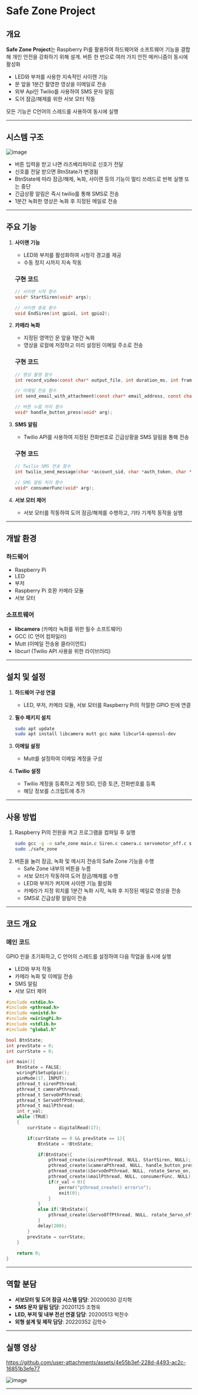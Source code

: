# Safe Zone Project

## 개요
**Safe Zone Project**는 Raspberry Pi를 활용하여 하드웨어와 소프트웨어 기능을 결합해 개인 안전을 강화하기 위해 설계. 버튼 한 번으로 여러 가지 안전 메커니즘이 동시에 활성화

- LED와 부저를 사용한 지속적인 사이렌 기능
- 문 앞을 1분간 촬영한 영상을 이메일로 전송
- 외부 Api인 Twilio를 사용하여 SMS 문자 알림
- 도어 잠금/해제를 위한 서보 모터 작동

모든 기능은 C언어의 스레드를 사용하여 동시에 실행

---

## 시스템 구조

![image](https://github.com/user-attachments/assets/25549646-9d84-4763-bd5a-cc3e7f83f7e9)
- 버튼 입력을 받고 나면 라즈베리파이로 신호가 전달
- 신호를 전달 받으면 BtnState가 변경됨
- BtnState에 따라 잠금/해제, 녹화, 사이렌 등의 기능이 멀티 쓰레드로 반복 실행 또는 중단
- 긴급상황 알림은 즉시 twilio를 통해 SMS로 전송
- 1분간 녹화한 영상은 녹화 후 지정된 메일로 전송

---

## 주요 기능

1. **사이렌 기능**
   - LED와 부저를 활성화하여 시청각 경고를 제공
   - 수동 정지 시까지 지속 작동

   ### 구현 코드
   ```c
   // 사이렌 시작 함수
   void* StartSiren(void* args);

   // 사이렌 종료 함수
   void EndSiren(int gpio1, int gpio2);
   ```

2. **카메라 녹화**
   - 지정된 영역인 문 앞을 1분간 녹화
   - 영상을 로컬에 저장하고 미리 설정된 이메일 주소로 전송

   ### 구현 코드
   ```c
   // 영상 촬영 함수
   int record_video(const char* output_file, int duration_ms, int framerate, int width, int height);

   // 이메일 전송 함수
   int send_email_with_attachment(const char* email_address, const char* subject, const char* body, const char* attachment_path);

   // 버튼 누름 처리 함수
   void* handle_button_press(void* arg);
   ```

3. **SMS 알림**
   - Twilio API를 사용하여 지정된 전화번호로 긴급상황을 SMS 알림을 통해 전송

   ### 구현 코드
   ```c
   // Twilio SMS 전송 함수
   int twilio_send_message(char *account_sid, char *auth_token, char *message, char *from_number, char *to_number, char *picture_url, bool verbose);

   // SMS 알림 처리 함수
   void* consumerFunc(void* arg);
   ```

4. **서보 모터 제어**
   - 서보 모터를 작동하여 도어 잠금/해제를 수행하고, 기타 기계적 동작을 실행

---

## 개발 환경

### 하드웨어
- Raspberry Pi
- LED
- 부저
- Raspberry Pi 호환 카메라 모듈
- 서보 모터

### 소프트웨어
- **libcamera** (카메라 녹화를 위한 필수 소프트웨어)
- GCC (C 언어 컴파일러)
- Mutt (이메일 전송용 클라이언트)
- libcurl (Twilio API 사용을 위한 라이브러리)

---

## 설치 및 설정

1. **하드웨어 구성 연결**
   - LED, 부저, 카메라 모듈, 서보 모터를 Raspberry Pi의 적절한 GPIO 핀에 연결

2. **필수 패키지 설치**
   ```bash
   sudo apt update
   sudo apt install libcamera mutt gcc make libcurl4-openssl-dev
   ```

3. **이메일 설정**
   - Mutt를 설정하여 이메일 계정을 구성

4. **Twilio 설정**
   - Twilio 계정을 등록하고 계정 SID, 인증 토큰, 전화번호를 등록
   - 해당 정보를 스크립트에 추가

---

## 사용 방법

1. Raspberry Pi의 전원을 켜고 프로그램을 컴파일 후 실행
   ```bash
   sudo gcc -g -o safe_zone main.c Siren.c camera.c servomotor_off.c servomotor_on.c thread.c twilio.c -lpthread -lcurl -lm
   sudo ./safe_zone
   ```
2. 버튼을 눌러 잠금, 녹화 및 메시지 전송의 Safe Zone 기능을 수행
   - Safe Zone 내부의 버튼을 누름
   - 서보 모터가 작동하여 도어 잠금/해제를 수행
   - LED와 부저가 켜지며 사이렌 기능 활성화
   - 카메라가 지정 위치를 1분간 녹화 시작, 녹화 후 지정된 메일로 영상을 전송
   - SMS로 긴급상황 알림이 전송

---

## 코드 개요

### 메인 코드
GPIO 핀을 초기화하고, C 언어의 스레드를 설정하여 다음 작업을 동시에 실행

- LED와 부저 작동
- 카메라 녹화 및 이메일 전송
- SMS 알림
- 서보 모터 제어

```c
#include <stdio.h>
#include <pthread.h>
#include <unistd.h>
#include <wiringPi.h>
#include <stdlib.h>
#include "global.h"

bool BtnState;
int prevState = 0;
int currState = 0;

int main(){
    BtnState = FALSE;
    wiringPiSetupGpio();
    pinMode(17, INPUT);
    pthread_t sirenPthread;
    pthread_t cameraPthread;
    pthread_t ServoOnPthread;
    pthread_t ServoOffPthread;
    pthread_t mailPthread;
    int r_val;
    while (TRUE)
    {
        currState = digitalRead(17);

        if(currState == 0 && prevState == 1){
            BtnState = !BtnState;

            if(BtnState){
                pthread_create(&sirenPthread, NULL, StartSiren, NULL);
                pthread_create(&cameraPthread, NULL, handle_button_press, NULL);
                pthread_create(&ServoOnPthread, NULL, rotate_Servo_on, NULL);
                pthread_create(&mailPthread, NULL, consumerFunc, NULL);
                if(r_val < 0){
                    perror("pthread_create() error\n");
                    exit(0);
                }
            }
            else if(!BtnState){
                pthread_create(&ServoOffPthread, NULL, rotate_Servo_off, NULL);
            }
            delay(200);
        }
        prevState = currState;
    }
    
    return 0;
}
```

---

## 역할 분담

- **서보모터 및 도어 잠금 시스템 담당**: 20200030 강지혁
- **SMS 문자 알림 담당**: 20201125 조형욱
- **LED, 부저 및 내부 전선 연결 담당**: 20200513 박찬수 
- **외형 설계 및 제작 담당**: 20220352 김학수

---

## 실행 영상

https://github.com/user-attachments/assets/4e55b3ef-228d-4493-ac2c-16851b3efe77

![image](https://github.com/user-attachments/assets/60838961-1890-4cc4-a7a6-c306df144028)

---


